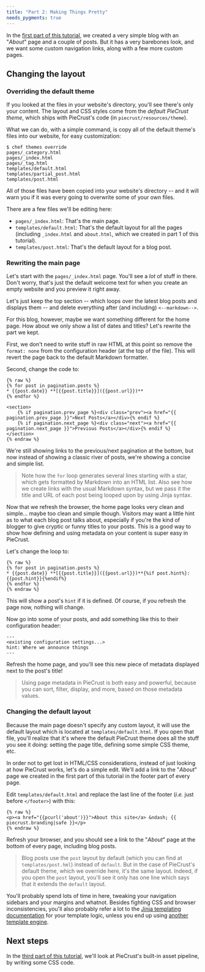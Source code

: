 ```yaml
---
title: "Part 2: Making Things Pretty"
needs_pygments: true
---
```


In the [first part of this tutorial][part1], we created a very simple blog with
an "_About_" page and a couple of posts. But it has a very barebones look, and
we want some custom navigation links, along with a few more custom pages.


## Changing the layout

### Overriding the default theme

If you looked at the files in your website's directory, you'll see there's only
your content. The layout and CSS styles come from the _default PieCrust theme_,
which ships with PieCrust's code (in `piecrust/resources/theme`).

What we can do, with a simple command, is copy all of the default theme's files
into our website, for easy customization:

    $ chef themes override
    pages/_category.html
    pages/_index.html
    pages/_tag.html
    templates/default.html
    templates/partial_post.html
    templates/post.html

All of those files have been copied into your website's directory -- and it will
warn you if it was every going to overwrite some of your own files.

There are a few files we'll be editing here:

* `pages/_index.html`: That's the main page.
* `templates/default.html`: That's the default layout for all the pages
  (including `_index.html` and `about.html`, which we created in part 1 of this
  tutorial).
* `templates/post.html`: That's the default layout for a blog post.


### Rewriting the main page

Let's start with the `pages/_index.html` page. You'll see a _lot_ of stuff in
there. Don't worry, that's just the default welcome text for when you create an
empty website and you preview it right away.

Let's just keep the top section -- which loops over the latest blog posts and
displays them -- and delete everything after (and including) `<--markdown-->`.

For this blog, however, maybe we want something different for the home page. How
about we only show a list of dates and titles? Let's rewrite the part we kept.

First, we don't need to write stuff in raw HTML at this point so remove the
`format: none` from the configuration header (at the top of the file). This will
revert the page back to the default Markdown formatter.

Second, change the code to:

```htmldjango
{% raw %}
{% for post in pagination.posts %}
* {{post.date}} **[{{post.title}}]({{post.url}})**
{% endfor %}

<section>
    {% if pagination.prev_page %}<div class="prev"><a href="{{ pagination.prev_page }}">Next Posts</a></div>{% endif %}
    {% if pagination.next_page %}<div class="next"><a href="{{ pagination.next_page }}">Previous Posts</a></div>{% endif %}
</section>
{% endraw %}
```

We're still showing links to the previous/next pagination at the bottom, but now
instead of showing a classic river of posts, we're showing a concise and simple
list.

> Note how the `for` loop generates several lines starting with a star, which
> gets formatted by Markdown into an HTML list. Also see how we create links
> with the usual Markdown syntax, but we pass it the title and URL of each post
> being looped upon by using Jinja syntax.

Now that we refresh the browser, the home page looks very clean and simple...
maybe too clean and simple though. Visitors may want a little hint as to what
each blog post talks about, especially if you're the kind of blogger to give
cryptic or funny titles to your posts. This is a good way to show how defining
and using metadata on your content is super easy in PieCrust.

Let's change the loop to:

```jinja
{% raw %}
{% for post in pagination.posts %}
* {{post.date}} **[{{post.title}}]({{post.url}})**{%if post.hint%}: {{post.hint}}{%endif%}
{% endfor %}
{% endraw %}
```

This will show a post's `hint` if it is defined. Of course, if you refresh the
page now, nothing will change.

Now go into some of your posts, and add something like this to their
configuration header:

```
---
<existing configuration settings...>
hint: Where we announce things
---
```

Refresh the home page, and you'll see this new piece of metadata displayed next
to the post's title!

> Using page metadata in PieCrust is both easy and powerful, because you
> can sort, filter, display, and more, based on those metadata values.


### Changing the default layout

Because the main page doesn't specify any custom layout, it will use the default
layout which is located at `templates/default.html`. If you open that file,
you'll realize that it's where the default PieCrust theme does all the stuff you
see it doing: setting the page title, defining some simple CSS theme, etc.

In order not to get lost in HTML/CSS considerations, instead of just looking at
how PieCrust works, let's do a simple edit. We'll add a link to the "_About_"
page we created in the first part of this tutorial in the footer part of every
page.

Edit `templates/default.html` and replace the last line of the footer
(_i.e._ just before `</footer>`) with this:

```jinja
{% raw %}
<p><a href="{{pcurl('about')}}">About this site</a> &ndash; {{ piecrust.branding|safe }}</p>
{% endraw %}
```

Refresh your browser, and you should see a link to the "_About_" page at the
bottom of every page, including blog posts.

> Blog posts use the `post` layout by default (which you can find at
> `templates/post.hml`) instead of `default`. But in the case of PieCrust's
> default theme, which we override here, it's the same layout. Indeed, if you
> open the `post` layout, you'll see it only has one line which says that it
> extends the `default` layout.

You'll probably spend lots of time in here, tweaking your navigation sidebars
and your margins and whatnot. Besides fighting CSS and browser inconsistencies,
you'll also probably refer a lot to the [Jinja templating documentation][jinja]
for your template logic, unless you end up using [another template engine][tpl].

## Next steps

In the [third part of this tutorial][part3], we'll look at PieCrust's built-in
asset pipeline, by writing some CSS code.


[part1]: {{docurl('tutorial/your-first-blog')}}
[part3]: {{docurl('tutorial/adding-colours')}}
[tpl]: {{docurl('content/templating')}}
[jinja]: http://jinja.pocoo.org/docs/dev/templates/

